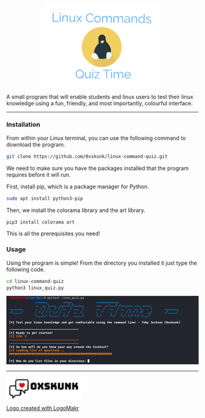 <p align="center">
	<img src="https://github.com/0xskunk/linux-command-quiz/blob/master/images/usr.png" width="300">
</p>

A small program that will enable students and linux users to test their linux knowledge using a fun, friendly, and most importantly, colourful interface.

--------------

### Installation
From within your Linux terminal, you can use the following command to download the program.

```bash
git clone https://github.com/0xskunk/linux-command-quiz.git
```

We need to make sure you have the packages installed that the program requires before it will run.

First, install pip, which is a package manager for Python.
```bash
sudo apt install python3-pip
```

Then, we install the colorama library and the art library.
```bash
pip3 install colorama art
```

This is all the prerequisites you need! 

### Usage

Using the program is simple! From the directory you installed it just type the following code. 
```bash
cd linux-command-quiz
python3 linux_quiz.py
```
<img src="https://github.com/0xskunk/linux-command-quiz/blob/master/images/quiz.png" width="600">

--------

<img src="https://github.com/0xskunk/Resource-Program-for-Cyber-Students/blob/master/images/0xskunk1.PNG" width="200">

[Logo created with LogoMakr](https://my.logomakr.com/)
